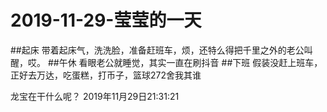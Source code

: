 # 2019-11-29-莹莹的一天
##起床
带着起床气，洗洗脸，准备赶班车，烦，还特么得把千里之外的老公叫醒，哎。
##午休
看眼老公就睡觉，其实一直在刷抖音
##下班
假装没赶上班车，正好去万达，吃蛋糕，打币子，篮球272舍我其谁

龙宝在干什么呢？ 2019年11月29日21:31:21


